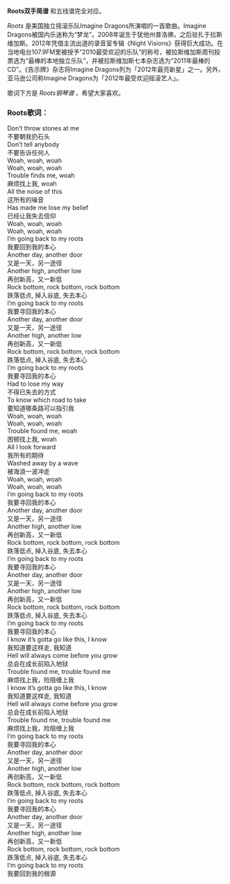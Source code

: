 

**Roots双手简谱** 和五线谱完全对应。

_Roots_ 是美国独立摇滚乐队Imagine Dragons所演唱的一首歌曲。Imagine
Dragons被国内乐迷称为“梦龙”。2008年诞生于犹他州普洛佛，之后驻扎于拉斯维加斯。2012年凭借主流出道的录音室专辑《Night
Visions》获得巨大成功。在当地电台107.9FM里被授予“2010最受欢迎的乐队”的称号，被拉斯维加斯周刊投票选为“最棒的本地独立乐队”，并被拉斯维加斯七本杂志选为“2011年最棒的CD”。《告示牌》杂志将Imagine
Dragons列为「2012年最亮新星」之一。另外，亚马逊公司称Imagine Dragons为「2012年最受欢迎摇滚艺人」。

歌词下方是 _Roots钢琴谱_ ，希望大家喜欢。

### Roots歌词：

Don’t throw stones at me  
不要朝我扔石头  
Don’t tell anybody  
不要告诉任何人  
Woah, woah, woah  
Woah, woah, woah  
Trouble finds me, woah  
麻烦找上我, woah  
All the noise of this  
这所有的噪音  
Has made me lose my belief  
已经让我失去信仰  
Woah, woah, woah  
Woah, woah, woah  
I’m going back to my roots  
我要回到我的本心  
Another day, another door  
又是一天，另一途径  
Another high, another low  
再创新高，又一新低  
Rock bottom, rock bottom, rock bottom  
跌落低点, 掉入谷底, 失去本心  
I’m going back to my roots  
我要寻回我的本心  
Another day, another door  
又是一天，另一途径  
Another high, another low  
再创新高，又一新低  
Rock bottom, rock bottom, rock bottom  
跌落低点, 掉入谷底, 失去本心  
I’m going back to my roots  
我要寻回我的本心  
Had to lose my way  
不得已失去的方式  
To know which road to take  
要知道哪条路可以指引我  
Woah, woah, woah  
Woah, woah, woah  
Trouble found me, woah  
困顿找上我, woah  
All I look forward  
我所有的期待  
Washed away by a wave  
被海浪一波冲走  
Woah, woah, woah  
Woah, woah, woah  
I’m going back to my roots  
我要寻回我的本心  
Another day, another door  
又是一天，另一途径  
Another high, another low  
再创新高，又一新低  
Rock bottom, rock bottom, rock bottom  
跌落低点, 掉入谷底, 失去本心  
I’m going back to my roots  
我要寻回我的本心  
Another day, another door  
又是一天，另一途径  
Another high, another low  
再创新高，又一新低  
Rock bottom, rock bottom, rock bottom  
跌落低点, 掉入谷底, 失去本心  
I’m going back to my roots  
我要寻回我的本心  
I know it’s gotta go like this, I know  
我知道要这样走, 我知道  
Hell will always come before you grow  
总会在成长前陷入地狱  
Trouble found me, trouble found me  
麻烦找上我，险阻缠上我  
I know it’s gotta go like this, I know  
我知道要这样走, 我知道  
Hell will always come before you grow  
总会在成长前陷入地狱  
Trouble found me, trouble found me  
麻烦找上我，险阻缠上我  
I’m going back to my roots  
我要寻回我的本心  
Another day, another door  
又是一天，另一途径  
Another high, another low  
再创新高，又一新低  
Rock bottom, rock bottom, rock bottom  
跌落低点, 掉入谷底, 失去本心  
I’m going back to my roots  
我要寻回我的本心  
Another day, another door  
又是一天，另一途径  
Another high, another low  
再创新高，又一新低  
Rock bottom, rock bottom, rock bottom  
跌落低点, 掉入谷底, 失去本心  
I’m going back to my roots  
我要回到我的根源

